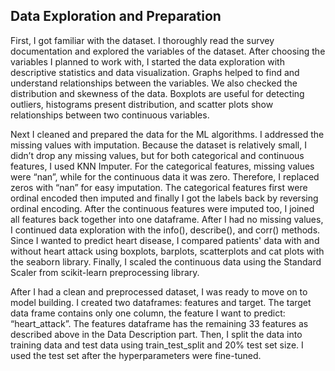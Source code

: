 ## Data Exploration and Preparation

First, I got familiar with the dataset. I thoroughly read the survey documentation and
explored the variables of the dataset. After choosing the variables I planned to work
with, I started the data exploration with descriptive statistics and data visualization.
Graphs helped to find and understand relationships between the variables. We also
checked the distribution and skewness of the data. Boxplots are useful for detecting
outliers, histograms present distribution, and scatter plots show relationships between
two continuous variables.

Next I cleaned and prepared the data for the ML algorithms. I addressed the missing
values with imputation. Because the dataset is relatively small, I didn’t drop any missing
values, but for both categorical and continuous features, I used KNN Imputer. For the
categorical features, missing values were “nan”, while for the continuous data it was
zero. Therefore, I replaced zeros with “nan” for easy imputation. The categorical
features first were ordinal encoded then imputed and finally I got the labels back by
reversing ordinal encoding. After the continuous features were imputed too, I joined all
features back together into one dataframe. After I had no missing values, I continued
data exploration with the info(), describe(), and corr() methods. Since I wanted to predict
heart disease, I compared patients' data with and without heart attack using boxplots,
barplots, scatterplots and cat plots with the seaborn library. Finally, I scaled the
continuous data using the Standard Scaler from scikit-learn preprocessing library.

After I had a clean and preprocessed dataset, I was ready to move on to model building.
I created two dataframes: features and target. The target data frame contains only one
column, the feature I want to predict: “heart_attack”. The features dataframe has the
remaining 33 features as described above in the Data Description part.
Then, I split the data into training data and test data using train_test_split and 20% test
set size. I used the test set after the hyperparameters were fine-tuned.
